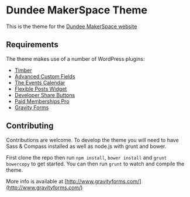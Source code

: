 # Dundee MakerSpace Theme

This is the theme for the [Dundee MakerSpace website](http://www.terminalpixel.co.uk/)


## Requirements

The theme makes use of a number of WordPress plugins:

- [Timber](http://wordpress.org/plugins/timber-library/)
- [Advanced Custom Fields](http://wordpress.org/plugins/advanced-custom-fields/)
- [The Events Calendar](http://wordpress.org/plugins/the-events-calendar/)
- [Flexible Posts Widget](http://wordpress.org/plugins/flexible-posts-widget/)
- [Developer Share Buttons](http://wordpress.org/plugins/developer-share-buttons/)
- [Paid Memberships Pro](http://wordpress.org/plugins/paid-memberships-pro/)
- [Gravity Forms](http://www.gravityforms.com/)

## Contributing

Contributions are welcome. To develop the theme you will need to have Sass & Compass installed as well as node.js with grunt and bower.

First clone the repo then run `npm install`, `bower install` and `grunt bowercopy` to get started. You can then run `grunt` to watch and compile the theme.

More info is available at [http://www.gravityforms.com/](http://www.gravityforms.com/)